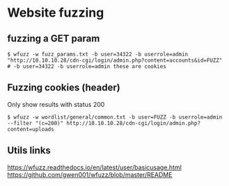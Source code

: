 # Website fuzzing

## fuzzing a GET param

```
$ wfuzz -w fuzz_params.txt -b user=34322 -b userrole=admin "http://10.10.10.28/cdn-cgi/login/admin.php?content=accounts&id=FUZZ" # -b user=34322 -b userrole=admin these are cookies
```

## Fuzzing cookies (header)

Only show results with status 200

```
$ wfuzz -w wordlist/general/common.txt -b user=FUZZ -b userrole=admin --filter "(c=200)" http://10.10.10.28/cdn-cgi/login/admin.php?content=uploads
```



## Utils links

https://wfuzz.readthedocs.io/en/latest/user/basicusage.html
https://github.com/gwen001/wfuzz/blob/master/README
